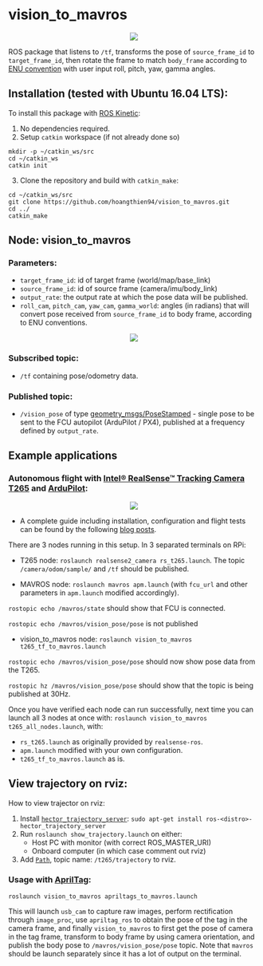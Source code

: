 # vision_to_mavros

<p align="center"><img src="https://i.imgur.com/ycQPhMi.png"/> 
  
ROS package that listens to `/tf`, transforms the pose of `source_frame_id` to `target_frame_id`, then rotate the frame to match `body_frame` according to [ENU convention](https://dev.px4.io/en/ros/external_position_estimation.html#ros_reference_frames) with user input roll, pitch, yaw, gamma angles. 

## Installation (tested with Ubuntu 16.04 LTS):
To install this package with [ROS Kinetic](http://wiki.ros.org/kinetic/Installation/Ubuntu):
1. No dependencies required.
2. Setup `catkin` workspace (if not already done so)
```
mkdir -p ~/catkin_ws/src
cd ~/catkin_ws
catkin init
```
3. Clone the repository and build with `catkin_make`:
```
cd ~/catkin_ws/src
git clone https://github.com/hoangthien94/vision_to_mavros.git
cd ../
catkin_make
```
## Node: vision_to_mavros

### Parameters:

* `target_frame_id`: id of target frame (world/map/base_link)
* `source_frame_id`: id of source frame (camera/imu/body_link)
* `output_rate`: the output rate at which the pose data will be published.
* `roll_cam`, `pitch_cam`, `yaw_cam`, `gamma_world`: angles (in radians) that will convert pose received from `source_frame_id` to body frame, according to ENU conventions.

<p align="center"><img src="https://i.imgur.com/IxkSIt2.png"/> 

### Subscribed topic:
* `/tf` containing pose/odometry data.

### Published topic:
* `/vision_pose` of type [geometry_msgs/PoseStamped](http://docs.ros.org/api/geometry_msgs/html/msg/PoseStamped.html) - single pose to be sent to the FCU autopilot (ArduPilot / PX4), published at a frequency defined by `output_rate`.

## Example applications
### Autonomous flight with [Intel® RealSense™ Tracking Camera T265](https://www.intelrealsense.com/tracking-camera-t265/) and [ArduPilot](http://ardupilot.org/):

<p align="center"><img src="https://i.imgur.com/YT6dGMp.png"/> 

* A complete guide including installation, configuration and flight tests can be found by the following [blog posts](https://discuss.ardupilot.org/t/gsoc-2019-integration-of-ardupilot-and-vio-tracking-camera-for-gps-less-localization-and-navigation/42394).

There are 3 nodes running in this setup. In 3 separated terminals on RPi:

* T265 node: `roslaunch realsense2_camera rs_t265.launch`. The topic `/camera/odom/sample/` and `/tf` should be published.

* MAVROS node: `roslaunch mavros apm.launch` (with `fcu_url` and other parameters in `apm.launch` modified accordingly). 

`rostopic echo /mavros/state` should show that FCU is connected.

`rostopic echo /mavros/vision_pose/pose` is not published

* vision_to_mavros node: `roslaunch vision_to_mavros t265_tf_to_mavros.launch`

`rostopic echo /mavros/vision_pose/pose` should now show pose data from the T265.

`rostopic hz /mavros/vision_pose/pose` should show that the topic is being published at 30Hz.

Once you have verified each node can run successfully, next time you can launch all 3 nodes at once with: `roslaunch vision_to_mavros t265_all_nodes.launch`, with:

* `rs_t265.launch` as originally provided by `realsense-ros`.
* `apm.launch` modified with your own configuration.
* `t265_tf_to_mavros.launch` as is.

## View trajectory on rviz:
How to view trajector on rviz:
1. Install [`hector_trajectory_server`](http://wiki.ros.org/hector_trajectory_server): 
```sudo apt-get install ros-<distro>-hector_trajectory_server```
2. Run `roslaunch show_trajectory.launch` on either:
   - Host PC with monitor (with correct ROS_MASTER_URI)
   - Onboard computer (in which case comment out rviz)
3. Add [`Path`](http://docs.ros.org/api/nav_msgs/html/msg/Path.html), topic name: `/t265/trajectory` to rviz. 

### Usage with [AprilTag](https://github.com/AprilRobotics/apriltag):
```
roslaunch vision_to_mavros apriltags_to_mavros.launch
```
This will launch `usb_cam` to capture raw images, perform rectification through `image_proc`, use `apriltag_ros` to obtain the pose of the tag in the camera frame, and finally `vision_to_mavros` to first get the pose of camera in the tag frame, transform to body frame by using camera orientation, and publish the body pose to `/mavros/vision_pose/pose` topic. Note that `mavros` should be launch separately since it has a lot of output on the terminal.


